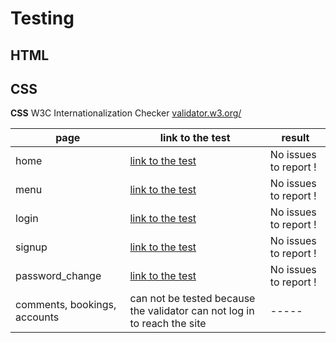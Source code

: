 # Testing

## **HTML**







## CSS  

**CSS** W3C Internationalization Checker [validator.w3.org/](https://validator.w3.org/)

| page                          | link to the test                                             | result                |
| ----------------------------- | ------------------------------------------------------------ | --------------------- |
| home                          | [link to the test](https://validator.w3.org/i18n-checker/check?uri=https%3A%2F%2Fsalt-and-pepper-manager.herokuapp.com%2F#validate-by-uri+) | No issues to report ! |
| menu                          | [link to the test](https://validator.w3.org/i18n-checker/check?uri=https%3A%2F%2Fsalt-and-pepper-manager.herokuapp.com%2Fmenu%2F#validate-by-uri+) | No issues to report ! |
| login                         | [link to the test](https://validator.w3.org/i18n-checker/check?uri=https%3A%2F%2Fsalt-and-pepper-manager.herokuapp.com%2Faccounts%2Flogin%2F#validate-by-uri+) | No issues to report ! |
| signup                        | [link to the test](https://validator.w3.org/i18n-checker/check?uri=https%3A%2F%2Fsalt-and-pepper-manager.herokuapp.com%2Faccounts%2Fsignup%2F#validate-by-uri+) | No issues to report ! |
| password_change               | [link to the test](https://validator.w3.org/i18n-checker/check?uri=https%3A%2F%2Fsalt-and-pepper-manager.herokuapp.com%2Faccounts%2Fpassword_change%2F#validate-by-uri+) | No issues to report ! |
| comments,  bookings, accounts | can not be tested because the validator can not log in to reach the site | -----                 |

